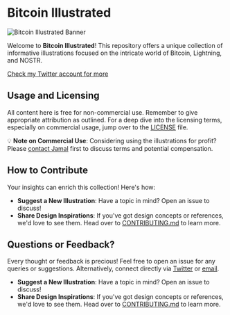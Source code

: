 # Bitcoin Illustrated

![Bitcoin Illustrated Banner](https://pbs.twimg.com/profile_banners/1363439894505418754/1677100704/1500x500)

Welcome to **Bitcoin Illustrated**! This repository offers a unique collection of informative illustrations focused on the intricate world of Bitcoin, Lightning, and NOSTR.

[Check my Twitter account for more](https://twitter.com/BTCIllustrated)


## Usage and Licensing

All content here is free for non-commercial use. Remember to give appropriate attribution as outlined. For a deep dive into the licensing terms, especially on commercial usage, jump over to the [LICENSE](./LICENSE) file.

💡 **Note on Commercial Use**: Considering using the illustrations for profit? Please [contact Jamal](mailto:j.errakibi@gmail.com) first to discuss terms and potential compensation.

## How to Contribute

Your insights can enrich this collection! Here's how:

- **Suggest a New Illustration**: Have a topic in mind? Open an issue to discuss!
- **Share Design Inspirations**: If you've got design concepts or references, we'd love to see them. Head over to [CONTRIBUTING.md](./CONTRIBUTING.md) to learn more.

## Questions or Feedback?

Every thought or feedback is precious! Feel free to open an issue for any queries or suggestions. Alternatively, connect directly via [Twitter](https://twitter.com/BTCIllustrated) or [email](mailto:j.errakibi@gmail.com).


- **Suggest a New Illustration**: Have a topic in mind? Open an issue to discuss!
- **Share Design Inspirations**: If you've got design concepts or references, we'd love to see them. Head over to [CONTRIBUTING.md](./CONTRIBUTING.md) to learn more.

